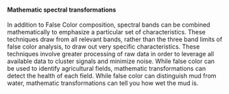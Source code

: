
#### Mathematic spectral transformations

In addition to False Color composition, spectral bands can be combined mathematically to emphasize a particular set of characteristics. These techniques draw from all relevant bands, rather than the three band limits of false color analysis, to draw out very specific characteristics. These techniques involve greater processing of raw data in order to leverage all available data to cluster signals and minimize noise. While false color can be used to identify agricultural fields, mathematic transformations can detect the health of each field. While false color can distinguish mud from water, mathematic transformations can tell you how wet the mud is.
